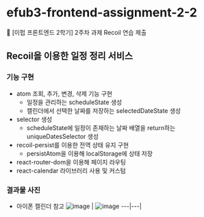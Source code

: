 # efub3-frontend-assignment-2-2

💛 [이펍 프론트엔드 2학기] 2주차 과제 Recoil 연습 제출

## Recoil을 이용한 일정 정리 서비스

### 기능 구현

- atom 조회, 추가, 변경, 삭제 기능 구현
  - 일정을 관리하는 scheduleState 생성
  - 캘린더에서 선택한 날짜를 저장하는 selectedDateState 생성
- selector 생성
  - scheduleState에 일정이 존재하는 날짜 배열을 return하는 uniqueDatesSelector 생성
- recoil-persist를 이용한 전역 상태 유지 구현
  - persistAtom을 이용해 localStorage에 상태 저장
- react-router-dom을 이용해 페이지 라우팅
- react-calendar 라이브러리 사용 및 커스텀

### 결과물 사진

- 아이폰 캘린더 참고
  ![image](https://github.com/EFUB/efub3-frontend-assignment-2-2/assets/100225783/3a0b62f3-14ad-4abd-a9ef-8c09a6eb9c6b) | ![image](https://github.com/EFUB/efub3-frontend-assignment-2-2/assets/100225783/361b6edc-732c-46ef-b799-9ad05d5cb7b0)
  ---|---|
